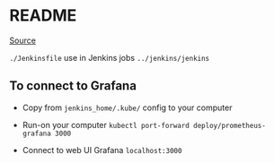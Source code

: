 # README

[Source](https://artifacthub.io/packages/helm/prometheus-community/kube-prometheus-stack)

```./Jenkinsfile``` use in Jenkins jobs ```../jenkins/jenkins```


## To connect to Grafana

* Copy from ```jenkins_home/.kube/``` config to your computer

* Run-on your computer ```kubectl port-forward deploy/prometheus-grafana 3000```

* Connect to web UI Grafana ```localhost:3000```

